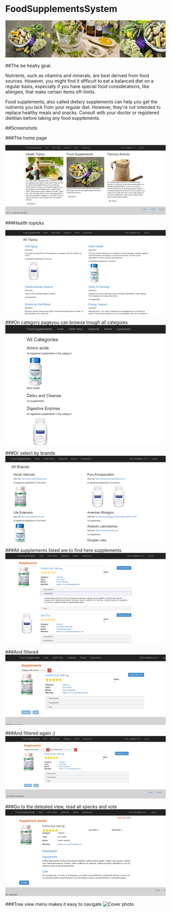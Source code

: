 # FoodSupplementsSystem

![Cover photo](./Ideas/Images/all-main.jpg) 

##The be healty goal.

Nutrients, such as vitamins and minerals, are best derived from food sources. However, you might find it difficult to eat a balanced diet on a regular basis, especially if you have special food considerations, like allergies, that make certain items off-limits. 

Food supplements, also called dietary supplements can help you get the nutrients you lack from your regular diet. However, they're not intended to replace healthy meals and snacks. Consult with your doctor or registered dietitian before taking any food supplements.

##Screenshots

###The home page

![Cover photo](./Documentation/Images/home.PNG) 

###Health topicks

![Cover photo](./Documentation/Images/HealthTopics.PNG) 

###On category pageyou can browse trough all categoies
![Cover photo](./Documentation/Images/Categories.PNG) 

###Or select by brands
![Cover photo](./Documentation/Images/Brands.PNG) 

###All supplements listed are to find here supplements
![Cover photo](./Documentation/Images/Supplements.PNG) 

###And filtered
![Cover photo](./Documentation/Images/Supplements.Filter.PNG) 

###And filtered again ;)
![Cover photo](./Documentation/Images/Supplements.FilterTwo.PNG) 

###Go to the detealed view, read all specks and vote
![Cover photo](./Documentation/Images/Supplements.Details.PNG) 

###Tree view menu makes it easy to navigate
![Cover photo](./Documentation/SiteMap.PNG) 